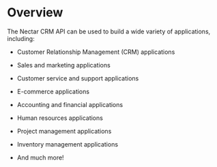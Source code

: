 # Overview

The Nectar CRM API can be used to build a wide variety of applications, including:

- Customer Relationship Management (CRM) applications

- Sales and marketing applications

- Customer service and support applications

- E-commerce applications

- Accounting and financial applications

- Human resources applications

- Project management applications

- Inventory management applications

- And much more!
